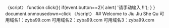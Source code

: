<body oncontextmenu="return false" ondragstart="return false" onselectstart="return false">
  〈script〉 
function click(){ 
if(event.button==2){ 
alert( '请手动输入 !!'); 
} 
} 
document.onmousedown=click 
〈/script〉
## Welcome to Jiu Jiu She Qu
  可用域名1：zyba99.com
  可用域名2：zyba99.com
  可用域名3：zyba99.com
</body>

